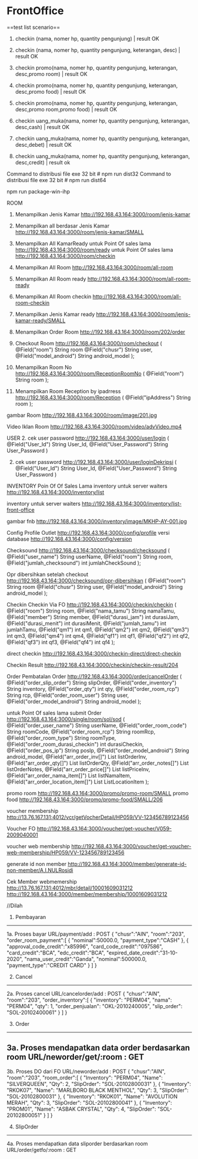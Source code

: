 # FrontOffice

==test list scenario==
1. checkin (nama, nomer hp, quantity pengunjung) | result OK
2. checkin (nama, nomer hp, quantity pengunjung, keterangan, desc) | result OK

3. checkin promo(nama, nomer hp, quantity pengunjung, keterangan, desc,promo room) | result OK
4. checkin promo(nama, nomer hp, quantity pengunjung, keterangan, desc,promo food) | result OK
5. checkin promo(nama, nomer hp, quantity pengunjung, keterangan, desc,promo room,promo food) | result OK

3. checkin uang_muka(nama, nomer hp, quantity pengunjung, keterangan, desc,cash) | result OK
4. checkin uang_muka(nama, nomer hp, quantity pengunjung, keterangan, desc,debet) | result OK
5. checkin uang_muka(nama, nomer hp, quantity pengunjung, keterangan, desc,credit) | result ok







Command to distribusi file exe 32 bit # npm run dist32
Command to distribusi file exe 32 bit # npm run dist64

npm run package-win-ihp

ROOM

1. Menampilkan Jenis Kamar
http://192.168.43.164:3000/room/jenis-kamar

2. Menampilkan all berdasar Jenis Kamar
http://192.168.43.164:3000/room/jenis-kamar/SMALL

3. Menampilkan All KamarReady 
untuk Point Of sales lama
http://192.168.43.164:3000/room/ready
untuk Point Of sales lama
http://192.168.43.164:3000/room/checkin

4. Menampilkan All Room
http://192.168.43.164:3000/room/all-room

4. Menampilkan All Room ready
http://192.168.43.164:3000/room/all-room-ready

4. Menampilkan All Room checkin
http://192.168.43.164:3000/room/all-room-checkin

1. Menampilkan Jenis Kamar ready
http://192.168.43.164:3000/room/jenis-kamar-ready/SMALL

5. Menampilkan Order Room
http://192.168.43.164:3000/room/202/order

6. Checkout Room
http://192.168.43.164:3000/room/checkout
(
@Field("room") String room
@Field("chusr") String user,
@Field("model_android") String android_model
);

7. Menampilkan Room No
http://192.168.43.164:3000/room/ReceptionRoomNo
(
@Field("room") String room
);

8. Menampilkan Room Reception by ipadrress
http://192.168.43.164:3000/room/Reception
(
@Field("ipAddress") String room
);

gambar Room
http://192.168.43.164:3000/room/image/201.jpg

Video Iklan Room
http://192.168.43.164:3000/room/video/advVideo.mp4

USER
2. cek user password
http://192.168.43.164:3000/user/login
(
@Field("User_Id") String User_Id,
@Field("User_Password") String User_Password
)

2. cek user password
http://192.168.43.164:3000/user/loginDekripsi
(
@Field("User_Id") String User_Id,
@Field("User_Password") String User_Password
)

INVENTORY Poin Of Of Sales Lama
inventory untuk server waiters
http://192.168.43.164:3000/inventory/list

inventory untuk server waiters
http://192.168.43.164:3000/inventory/list-front-office

gambar fnb
http://192.168.43.164:3000/inventory/image/MKHP-AY-001.jpg

Config
Profile Outlet
http://192.168.43.164:3000/config/profile
versi database
http://192.168.43.164:3000/config/version

Checksound
http://192.168.43.164:3000/checksound/checksound
(
@Field("user_name") String userName,
@Field("room") String room,
@Field("jumlah_checksound") int jumlahCheckSound
);

Opr dibersihkan setelah checkout
http://192.168.43.164:3000/checksound/opr-dibersihkan
(
@Field("room") String room
@Field("chusr") String user,
@Field("model_android") String android_model
);

Checkin
Checkin Via FO
http://192.168.43.164:3000/checkin/checkin
(
@Field("room") String room,
@Field("nama_tamu") String namaTamu,
@Field("member") String member,
@Field("durasi_jam") int durasiJam,
@Field("durasi_menit") int durasiMenit,
@Field("jumlah_tamu") int jumlahTamu,
@Field("qm1") int qm1,
@Field("qm2") int qm2,
@Field("qm3") int qm3,
@Field("qm4") int qm4,
@Field("qf1") int qf1,
@Field("qf2") int qf2,
@Field("qf3") int qf3,
@Field("qf4") int qf4
);

direct checkin
http://192.168.43.164:3000/checkin-direct/direct-checkin

Checkin Result
http://192.168.43.164:3000/checkin/checkin-result/204

Order
Pembatalan Order
http://192.168.43.164:3000/order/cancelOrder
(
@Field("order_slip_order") String slipOrder,
@Field("order_inventory") String inventory,
@Field("order_qty") int qty,
@Field("order_room_rcp") String rcp,
@Field("order_room_user") String user,
@Field("order_model_android") String android_model
);

untuk Point Of sales lama
submit Order
http://192.168.43.164:3000/single/room/sol/sod
(
@Field("order_user_name") String userName,
@Field("order_room_code") String roomCode,
@Field("order_room_rcp") String roomRcp,
@Field("order_room_type") String roomType,
@Field("order_room_durasi_checkin") int durasiCheckin,
@Field("order_pos_ip") String posIp,
@Field("order_model_android") String android_model,
@Field("arr_order_inv[]") List<String> listOrderInv,
@Field("arr_order_qty[]") List<Integer> listOrderQty,
@Field("arr_order_notes[]") List<String> listOrderNotes,
@Field("arr_order_price[]") List<Double> listPriceInv,
@Field("arr_order_nama_item[]") List<String> listNamaItem,
@Field("arr_order_location_item[]") List<Integer> ListLocationItem
);

promo room
http://192.168.43.164:3000/promo/promo-room/SMALL
promo food
http://192.168.43.164:3000/promo/promo-food/SMALL/206

voucher membership
http://13.76.167.131:4012/vcr/getVocherDetail/HP059/VV-123456789123456

Voucher FO
http://192.168.43.164:3000/voucher/get-voucher/V059-2009040001

voucher web membership
http://192.168.43.164:3000/voucher/get-voucher-web-membership/HP059/VV-123456789123456

generate id non member
http://192.168.43.164:3000/member/generate-id-non-member/A,I.NULRosidi

Cek Member webmemership 
http://13.76.167.131:4012/mbr/detail/10001609031212
http://192.168.43.164:3000/member/membership/10001609031212


//Dilah
1. Pembayaran
-------------
1a. Proses bayar
URL/payment/add : POST
{
   "chusr":"AIN",
   "room":"203",
   "order_room_payment":[
      {
         "nominal":50000.0,
         "payment_type":"CASH"
      },
      {
         "approval_code_credit":"x85996",
         "card_code_credit":"097586",
         "card_credit":"BCA",
         "edc_credit":"BCA",
         "expired_date_credit":"31-10-2020",
         "nama_user_credit":"Ganda",
         "nominal":500000.0,
         "payment_type":"CREDIT CARD"
      }
   ]
}

2. Cancel
---------
2a. Proses cancel
URL/cancelorder/add : POST
{
   "chusr":"AIN",
   "room":"203",
   "order_inventory":[
      {
        "inventory": "PERM04",
        "nama": "PERM04",
        "qty": 1,
        "order_penjualan": "OKL-2010240005",
        "slip_order": "SOL-20102400061"
      }
   ]
}

3. Order
--------
3a. Proses mendapatkan data order berdasarkan room
URL/neworder/get/:room : GET
--------
3b. Proses DO dari FO
URL/neworder/add : POST
{
   "chusr":"AIN",
   "room":"203",
   "room_order":[
      {
        "Inventory": "PERM04",
        "Name": "SILVERQUEEN",
        "Qty": 2,
        "SlipOrder": "SOL-20102800031"
      },
      {
        "Inventory": "RKOK07",
        "Name": "MARLBORO BLACK MENTHOL",
        "Qty": 3,
        "SlipOrder": "SOL-20102800031"
      },
      {
        "Inventory": "RKOK01",
        "Name": "AVOLUTION MERAH",
        "Qty": 3,
        "SlipOrder": "SOL-20102800041"
      },
      {
        "Inventory": "PROM01",
        "Name": "ASBAK CRYSTAL",
        "Qty": 4,
        "SlipOrder": "SOL-20102800051"
      }
   ]
}


4. SlipOrder
------------
4a. Proses mendapatkan data sliporder berdasarkan room
URL/order/getfo/:room : GET
